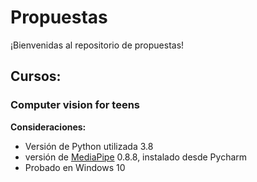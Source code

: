 # Propuestas

¡Bienvenidas al repositorio de propuestas!


## Cursos:

### Computer vision for teens

**Consideraciones:**

* Versión de Python utilizada 3.8
* versión de [MediaPipe](https://mediapipe.dev/) 0.8.8, instalado desde Pycharm
* Probado en Windows 10

